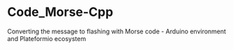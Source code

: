 # Code_Morse-Cpp
Converting the message to flashing with Morse code - Arduino environment and Plateformio ecosystem
